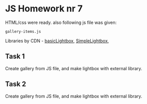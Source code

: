 # JS Homework nr 7

HTML/css were ready. also following js file was given:

`gallery-items.js`

Libraries by CDN - [basicLightbox](https://basiclightbox.electerious.com/), [SimpleLightbox](https://simplelightbox.com/),

## Task 1

Create gallery from JS file, and make lightbox with external library.

## Task 2

Create gallery from JS file, and make lightbox with external library.
